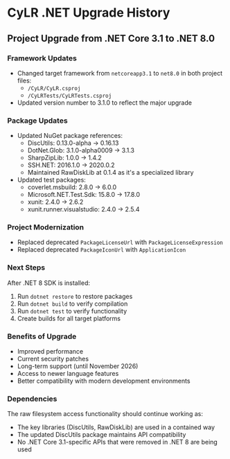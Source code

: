 # CyLR .NET Upgrade History

## Project Upgrade from .NET Core 3.1 to .NET 8.0

### Framework Updates
- Changed target framework from `netcoreapp3.1` to `net8.0` in both project files:
  - `/CyLR/CyLR.csproj`
  - `/CyLRTests/CyLRTests.csproj`
- Updated version number to 3.1.0 to reflect the major upgrade

### Package Updates
- Updated NuGet package references:
  - DiscUtils: 0.13.0-alpha → 0.16.13
  - DotNet.Glob: 3.1.0-alpha0009 → 3.1.3 
  - SharpZipLib: 1.0.0 → 1.4.2
  - SSH.NET: 2016.1.0 → 2020.0.2
  - Maintained RawDiskLib at 0.1.4 as it's a specialized library
- Updated test packages:
  - coverlet.msbuild: 2.8.0 → 6.0.0
  - Microsoft.NET.Test.Sdk: 15.8.0 → 17.8.0
  - xunit: 2.4.0 → 2.6.2
  - xunit.runner.visualstudio: 2.4.0 → 2.5.4

### Project Modernization
- Replaced deprecated `PackageLicenseUrl` with `PackageLicenseExpression`
- Replaced deprecated `PackageIconUrl` with `ApplicationIcon`

### Next Steps
After .NET 8 SDK is installed:
1. Run `dotnet restore` to restore packages
2. Run `dotnet build` to verify compilation
3. Run `dotnet test` to verify functionality
4. Create builds for all target platforms

### Benefits of Upgrade
- Improved performance
- Current security patches
- Long-term support (until November 2026)
- Access to newer language features
- Better compatibility with modern development environments

### Dependencies
The raw filesystem access functionality should continue working as:
- The key libraries (DiscUtils, RawDiskLib) are used in a contained way
- The updated DiscUtils package maintains API compatibility 
- No .NET Core 3.1-specific APIs that were removed in .NET 8 are being used